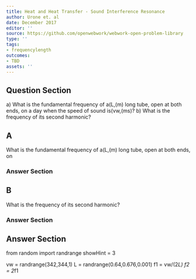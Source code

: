 ```yaml
---
title: Heat and Heat Transfer - Sound Interference Resonance
author: Urone et. al
date: December 2017
editor: ''
source: https://github.com/openwebwork/webwork-open-problem-library
type: ''
tags:
- frequencylength
outcomes:
- TBD
assets: ''
---
```


## Question Section 

a) What is the fundamental frequency of a(L,(m) long tube, open at both ends, on
a day when the speed of sound is(vw,(ms)?
b) What is the frequency of its second harmonic?

## A
What is the fundamental frequency of a(L,(m) long tube, open at both ends, on
### Answer Section
## B
What is the frequency of its second harmonic?
### Answer Section


## Answer Section

from random import randrange
showHint = 3

vw = randrange(342,344,1)
L = randrange(0.64,0.676,0.001)
f1 = vw/(2*L)
f2 = 2*f1